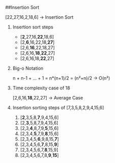 ##Insertion Sort 

[22,27,16,2,18,6] → Insertion Sort

1. Insertion sort steps
    - [**2**,27,16,**22**,18,6]
    - [2,**6**,16,22,18,**27**]
    - [2,6,**16**,22,18,27]
    - [2,6,16,**18**,**22**,27]
    - [2,6,16,18,**22**,27]

2. Big-o Notation

    n + n-1 + ... + 1 = n*(n+1)/2 =  (n²+n)/2 → O(n²)

3. Time complexity case of 18
    
    [2,6,16,**18**,22,27] → Average Case

4. Insertion sorting steps of [7,3,5,8,2,9,4,15,6]
    1. [**2**,3,5,8,**7**,9,4,15,6]
    2. [2,**3**,5,8,7,9,4,15,6]
    3. [2,3,**4**,8,7,9,**5**,15,6]
    4. [2,3,4,**5**,7,9,**8**,15,6]
    5. [2,3,4,5,**6**,9,8,15,**7**]
    6. [2,3,4,5,6,**7**,8,15,**9**]
    7. [2,3,4,5,6,7,**8**,15,9]
    8. [2,3,4,5,6,7,8,**9**,**15**]